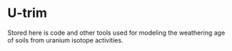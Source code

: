# U-trim
Stored here is code and other tools used for modeling the weathering age of soils from uranium isotope activities.
